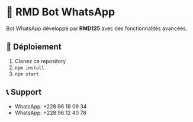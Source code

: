 # 🤖 RMD Bot WhatsApp

Bot WhatsApp développé par **RMD125** avec des fonctionnalités avancées.

## 🚀 Déploiement

1. Clonez ce repository
2. `npm install`
3. `npm start`

## 📞 Support
- WhatsApp: +228 96 19 09 34
- WhatsApp: +228 96 12 40 78
